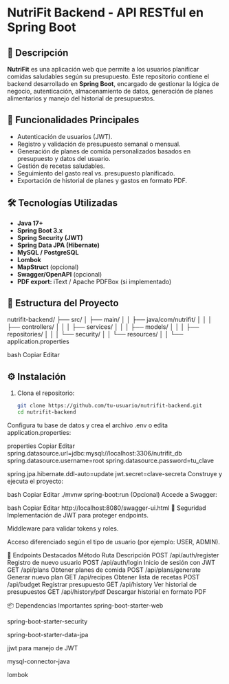 # NutriFit Backend - API RESTful en Spring Boot

## 🥗 Descripción

**NutriFit** es una aplicación web que permite a los usuarios planificar comidas saludables según su presupuesto. Este repositorio contiene el backend desarrollado en **Spring Boot**, encargado de gestionar la lógica de negocio, autenticación, almacenamiento de datos, generación de planes alimentarios y manejo del historial de presupuestos.

## 🚀 Funcionalidades Principales

- Autenticación de usuarios (JWT).
- Registro y validación de presupuesto semanal o mensual.
- Generación de planes de comida personalizados basados en presupuesto y datos del usuario.
- Gestión de recetas saludables.
- Seguimiento del gasto real vs. presupuesto planificado.
- Exportación de historial de planes y gastos en formato PDF.

## 🛠️ Tecnologías Utilizadas

- **Java 17+**
- **Spring Boot 3.x**
- **Spring Security (JWT)**
- **Spring Data JPA (Hibernate)**
- **MySQL / PostgreSQL**
- **Lombok**
- **MapStruct** (opcional)
- **Swagger/OpenAPI** (opcional)
- **PDF export:** iText / Apache PDFBox (si implementado)

## 📁 Estructura del Proyecto

nutrifit-backend/
├── src/
│ ├── main/
│ │ ├── java/com/nutrifit/
│ │ │ ├── controllers/
│ │ │ ├── services/
│ │ │ ├── models/
│ │ │ ├── repositories/
│ │ │ └── security/
│ │ └── resources/
│ │ └── application.properties

bash
Copiar
Editar

## ⚙️ Instalación

1. Clona el repositorio:
   ```bash
   git clone https://github.com/tu-usuario/nutrifit-backend.git
   cd nutrifit-backend
Configura tu base de datos y crea el archivo .env o edita application.properties:

properties
Copiar
Editar
spring.datasource.url=jdbc:mysql://localhost:3306/nutrifit_db
spring.datasource.username=root
spring.datasource.password=tu_clave

spring.jpa.hibernate.ddl-auto=update
jwt.secret=clave-secreta
Construye y ejecuta el proyecto:

bash
Copiar
Editar
./mvnw spring-boot:run
(Opcional) Accede a Swagger:

bash
Copiar
Editar
http://localhost:8080/swagger-ui.html
🔐 Seguridad
Implementación de JWT para proteger endpoints.

Middleware para validar tokens y roles.

Acceso diferenciado según el tipo de usuario (por ejemplo: USER, ADMIN).

📌 Endpoints Destacados
Método	Ruta	Descripción
POST	/api/auth/register	Registro de nuevo usuario
POST	/api/auth/login	Inicio de sesión con JWT
GET	/api/plans	Obtener planes de comida
POST	/api/plans/generate	Generar nuevo plan
GET	/api/recipes	Obtener lista de recetas
POST	/api/budget	Registrar presupuesto
GET	/api/history	Ver historial de presupuestos
GET	/api/history/pdf	Descargar historial en formato PDF

📦 Dependencias Importantes
spring-boot-starter-web

spring-boot-starter-security

spring-boot-starter-data-jpa

jjwt para manejo de JWT

mysql-connector-java

lombok
